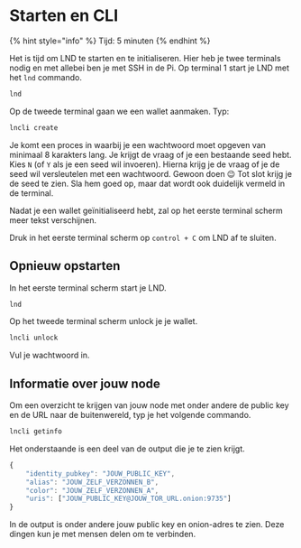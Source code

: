# Starten en CLI

{% hint style="info" %}
Tijd: 5 minuten
{% endhint %}

Het is tijd om LND te starten en te initialiseren. Hier heb je twee terminals nodig en met allebei ben je met SSH in de Pi. Op terminal 1 start je LND met het `lnd` commando.

```bash
lnd
```

Op de tweede terminal gaan we een wallet aanmaken. Typ:

```bash
lncli create
```

Je komt een proces in waarbij je een wachtwoord moet opgeven van minimaal 8 karakters lang. Je krijgt de vraag of je een bestaande seed hebt. Kies `N` \(of `Y` als je een seed wil invoeren\). Hierna krijg je de vraag of je de seed wil versleutelen met een wachtwoord. Gewoon doen 😉 Tot slot krijg je de seed te zien. Sla hem goed op, maar dat wordt ook duidelijk vermeld in de terminal.

Nadat je een wallet geïnitialiseerd hebt, zal op het eerste terminal scherm meer tekst verschijnen.

Druk in het eerste terminal scherm op `control + C` om LND af te sluiten.

## Opnieuw opstarten

In het eerste terminal scherm start je LND.

```bash
lnd
```

Op het tweede terminal scherm unlock je je wallet.

```bash
lncli unlock
```

Vul je wachtwoord in.

## Informatie over jouw node

Om een overzicht te krijgen van jouw node met onder andere de public key en de URL naar de buitenwereld, typ je het volgende commando.

```bash
lncli getinfo
```

Het onderstaande is een deel van de output die je te zien krijgt.

```javascript
{
    "identity_pubkey": "JOUW_PUBLIC_KEY",
    "alias": "JOUW_ZELF_VERZONNEN_B",
    "color": "JOUW_ZELF_VERZONNEN_A",
    "uris": ["JOUW_PUBLIC_KEY@JOUW_TOR_URL.onion:9735"]
}
```

In de output is onder andere jouw public key en onion-adres te zien. Deze dingen kun je met mensen delen om te verbinden.

